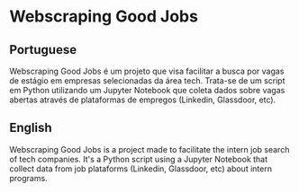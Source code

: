 # Webscraping Good Jobs

## Portuguese

Webscraping Good Jobs é um projeto que visa facilitar a busca por vagas de estágio em empresas selecionadas da área tech. Trata-se de um script em Python utilizando um Jupyter Notebook que coleta dados sobre vagas abertas através de plataformas de empregos (Linkedin, Glassdoor, etc).

## English

Webscraping Good Jobs is a project made to facilitate the intern job search of tech companies. It's a Python script using a Jupyter Notebook that collect data from job plataforms (Linkedin, Glassdoor, etc) about intern programs.
